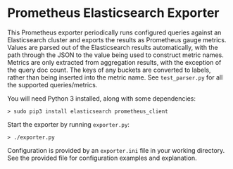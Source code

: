 Prometheus Elasticsearch Exporter
====
This Prometheus exporter periodically runs configured queries against an Elasticsearch cluster and exports the results as Prometheus gauge metrics.
Values are parsed out of the Elasticsearch results automatically, with the path through the JSON to the value being used to construct metric names.
Metrics are only extracted from aggregation results, with the exception of the query doc count. The keys of any buckets are converted to labels, rather than being inserted into the metric name.
See `test_parser.py` for all the supported queries/metrics.

You will need Python 3 installed, along with some dependencies:
```
> sudo pip3 install elasticsearch prometheus_client
```

Start the exporter by running `exporter.py`:
```
> ./exporter.py
```

Configuration is provided by an `exporter.ini` file in your working directory. See the provided file for configuration examples and explanation.
